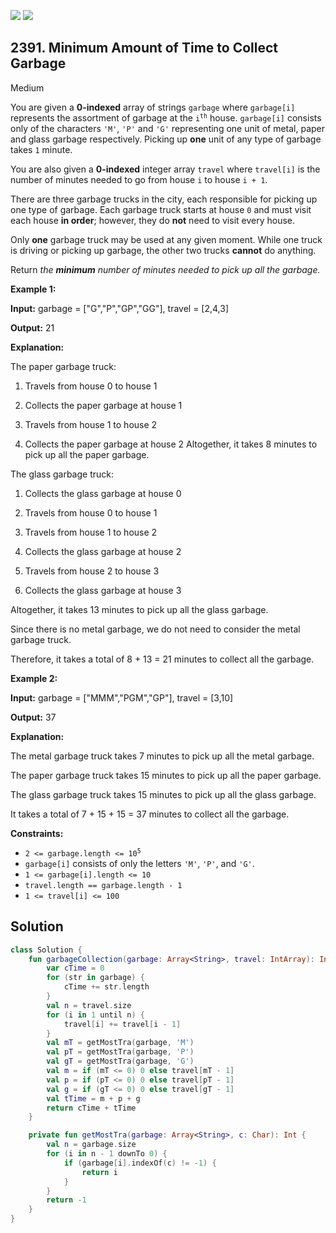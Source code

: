 [![](https://img.shields.io/github/stars/javadev/LeetCode-in-Kotlin?label=Stars&style=flat-square)](https://github.com/javadev/LeetCode-in-Kotlin)
[![](https://img.shields.io/github/forks/javadev/LeetCode-in-Kotlin?label=Fork%20me%20on%20GitHub%20&style=flat-square)](https://github.com/javadev/LeetCode-in-Kotlin/fork)

## 2391\. Minimum Amount of Time to Collect Garbage

Medium

You are given a **0-indexed** array of strings `garbage` where `garbage[i]` represents the assortment of garbage at the <code>i<sup>th</sup></code> house. `garbage[i]` consists only of the characters `'M'`, `'P'` and `'G'` representing one unit of metal, paper and glass garbage respectively. Picking up **one** unit of any type of garbage takes `1` minute.

You are also given a **0-indexed** integer array `travel` where `travel[i]` is the number of minutes needed to go from house `i` to house `i + 1`.

There are three garbage trucks in the city, each responsible for picking up one type of garbage. Each garbage truck starts at house `0` and must visit each house **in order**; however, they do **not** need to visit every house.

Only **one** garbage truck may be used at any given moment. While one truck is driving or picking up garbage, the other two trucks **cannot** do anything.

Return _the **minimum** number of minutes needed to pick up all the garbage._

**Example 1:**

**Input:** garbage = ["G","P","GP","GG"], travel = [2,4,3]

**Output:** 21

**Explanation:**

The paper garbage truck:

1. Travels from house 0 to house 1

2. Collects the paper garbage at house 1

3. Travels from house 1 to house 2

4. Collects the paper garbage at house 2 Altogether, it takes 8 minutes to pick up all the paper garbage.

The glass garbage truck:

1. Collects the glass garbage at house 0

2. Travels from house 0 to house 1

3. Travels from house 1 to house 2

4. Collects the glass garbage at house 2

5. Travels from house 2 to house 3

6. Collects the glass garbage at house 3

Altogether, it takes 13 minutes to pick up all the glass garbage.

Since there is no metal garbage, we do not need to consider the metal garbage truck.

Therefore, it takes a total of 8 + 13 = 21 minutes to collect all the garbage. 

**Example 2:**

**Input:** garbage = ["MMM","PGM","GP"], travel = [3,10]

**Output:** 37

**Explanation:**

The metal garbage truck takes 7 minutes to pick up all the metal garbage.

The paper garbage truck takes 15 minutes to pick up all the paper garbage.

The glass garbage truck takes 15 minutes to pick up all the glass garbage.

It takes a total of 7 + 15 + 15 = 37 minutes to collect all the garbage. 

**Constraints:**

*   <code>2 <= garbage.length <= 10<sup>5</sup></code>
*   `garbage[i]` consists of only the letters `'M'`, `'P'`, and `'G'`.
*   `1 <= garbage[i].length <= 10`
*   `travel.length == garbage.length - 1`
*   `1 <= travel[i] <= 100`

## Solution

```kotlin
class Solution {
    fun garbageCollection(garbage: Array<String>, travel: IntArray): Int {
        var cTime = 0
        for (str in garbage) {
            cTime += str.length
        }
        val n = travel.size
        for (i in 1 until n) {
            travel[i] += travel[i - 1]
        }
        val mT = getMostTra(garbage, 'M')
        val pT = getMostTra(garbage, 'P')
        val gT = getMostTra(garbage, 'G')
        val m = if (mT <= 0) 0 else travel[mT - 1]
        val p = if (pT <= 0) 0 else travel[pT - 1]
        val g = if (gT <= 0) 0 else travel[gT - 1]
        val tTime = m + p + g
        return cTime + tTime
    }

    private fun getMostTra(garbage: Array<String>, c: Char): Int {
        val n = garbage.size
        for (i in n - 1 downTo 0) {
            if (garbage[i].indexOf(c) != -1) {
                return i
            }
        }
        return -1
    }
}
```